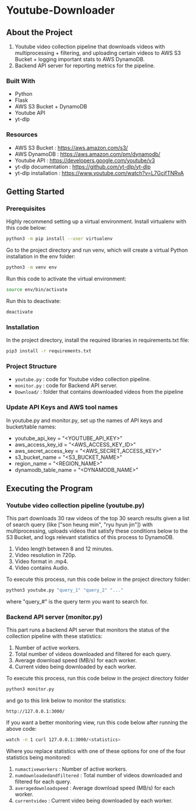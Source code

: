 # Youtube-Downloader

<!-- ABOUT THE PROJECT -->
## About the Project
1. Youtube video collection pipeline that downloads videos with multiprocessing + filtering, and uploading certain videos to AWS S3 Bucket + logging important stats to AWS DynamoDB.
2. Backend API server for reporting metrics for the pipeline.

### Built With
* Python
* Flask
* AWS S3 Bucket + DynamoDB
* Youtube API
* yt-dlp

### Resources
* AWS S3 Bucket : https://aws.amazon.com/s3/
* AWS DynamoDB : https://aws.amazon.com/pm/dynamodb/
* Youtube API : https://developers.google.com/youtube/v3
* yt-dlp documentation : https://github.com/yt-dlp/yt-dlp
 * yt-dlp installation : https://www.youtube.com/watch?v=L7GcjfTNRvA

## Getting Started
### Prerequisites
Highly recommend setting up a virtual environment. Install virtualenv with this code below:
```bash
python3 -m pip install --user virtualenv
```

Go to the project directory and run venv, which will create a virtual Python installation in the env folder:
```bash
python3 -m venv env
```

Run this code to activate the virtual environment:
```bash
source env/bin/activate
```

Run this to deactivate:
```bash
deactivate
```

### Installation
In the project directory, install the required libraries in requirements.txt file:
```bash
pip3 install -r requirements.txt
```

### Project Structure
* `youtube.py` : code for Youtube video collection pipeline.
* `monitor.py` : code for Backend API server.
* `Download/` : folder that contains downloaded videos from the pipeline

### Update API Keys and AWS tool names
In youtube.py and monitor.py, set up the names of API keys and bucket/table names:
* youtube_api_key = "<YOUTUBE_API_KEY>"
* aws_access_key_id = "<AWS_ACCESS_KEY_ID>"
* aws_secret_access_key = "<AWS_SECRET_ACCESS_KEY>"
* s3_bucket_name = "<S3_BUCKET_NAME>"
* region_name = "<REGION_NAME>"
* dynamodb_table_name = "<DYNAMODB_NAME>" 

## Executing the Program
### Youtube video collection pipeline (youtube.py)
This part downloads 30 raw videos of the top 30 search results given a list of search query (like ["son heung min", "ryu hyun jin"]) with multiprocessing, uploads videos that satisfy these conditions below to the S3 Bucket, and logs relevant statistics of this process to DynamoDB.
1. Video length between 8 and 12 minutes.
2. Video resolution in 720p.
3. Video format in .mp4.
4. Video contains Audio.

To execute this process, run this code below in the project directory folder:
```bash
python3 youtube.py "query_1" "query_2" "..."
```
where "query_#" is the query term you want to search for.


### Backend API server (monitor.py)
This part runs a backend API server that monitors the status of the collection pipeline with these statistics:
1. Number of active workers.
2. Total number of videos downloaded and filtered for each query.
3. Average download speed (MB/s) for each worker.
4. Current video being downloaded by each worker.

To execute this process, run this code below in the project directory folder
```bash
python3 monitor.py
```
and go to this link below to monitor the statistics:
```
http://127.0.0.1:3000/
```

If you want a better monitoring view, run this code below after running the above code:
```bash
watch -n 1 curl 127.0.0.1:3000/<statistics>
```
Where you replace statistics with one of these options for one of the four statistics being monitored:
1. `numactiveworkers` : Number of active workers.
2. `numdownloadedandfiltered` : Total number of videos downloaded and filtered for each query.
3. `averagedownloadspeed` : Average download speed (MB/s) for each worker.
4. `currentvideo` : Current video being downloaded by each worker.
